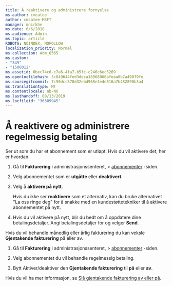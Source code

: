 ```yaml
---
title: Å reaktivere og administrere fornyelse
ms.author: cmcatee
author: cmcatee-MSFT
manager: mnirkhe
ms.date: 6/6/2018
ms.audience: Admin
ms.topic: article
ROBOTS: NOINDEX, NOFOLLOW
localization_priority: Normal
ms.collection: Adm_O365
ms.custom:
- "349"
- "1500012"
ms.assetid: 6bec74c6-c7a6-4fa7-b5fc-c246c6ec5269
ms.openlocfilehash: 3c049644fed3deca18968068afeaa0b7a490f9fe
ms.sourcegitcommit: 7c90dcc570d32ebd968e3e4e816a7b482890b3a4
ms.translationtype: MT
ms.contentlocale: nb-NO
ms.lasthandoff: 08/13/2019
ms.locfileid: "36389945"
---
```

# <a name="how-to-reactivate-and-manage-recurring-billing"></a>Å reaktivere og administrere regelmessig betaling

Ser ut som du har et abonnement som er utløpt. Hvis du vil aktivere det, her er hvordan.
  
1. Gå til **Fakturering** i administrasjonssenteret, \> [abonnementer](https://go.microsoft.com/fwlink/p/?linkid=842054) -siden.

2. Velg abonnementet som er **utgåtte** eller **deaktivert**.

3. Velg å **aktivere på nytt**.

    Hvis du ikke ser **reaktivere** som et alternativ, kan du bruke alternativet "La oss ringe deg" for å snakke med en kundestøttetekniker til å aktivere abonnementet på nytt.

4. Hvis du vil aktivere på nytt, blir du bedt om å oppdatere dine betalingsdetaljer. Angi betalingsdetaljer for og velger **Send**.

Hvis du vil behandle månedlig eller årlig fakturering du kan veksle **Gjentakende fakturering** på eller av.
  
1. Gå til **Fakturering** i administrasjonssenteret, \> [abonnementer](https://go.microsoft.com/fwlink/p/?linkid=842054) -siden.

2. Velg abonnementet du vil behandle regelmessig betaling.

3. Bytt Aktiver/deaktiver den **Gjentakende fakturering** til **på** eller **av**.

Hvis du vil ha mer informasjon, se [Slå gjentakende fakturering av eller på](https://docs.microsoft.com/en-us/office365/admin/subscriptions-and-billing/renew-your-subscription#turn-recurring-billing-off-or-on).